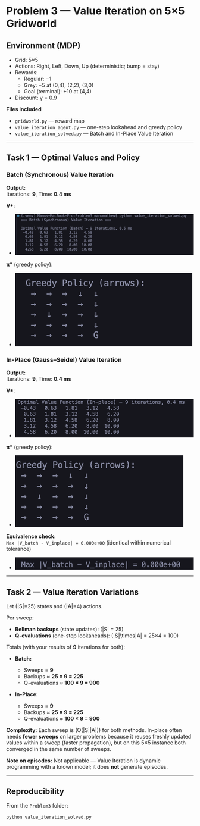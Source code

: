 # Problem 3 — Value Iteration on 5×5 Gridworld

## Environment (MDP)

- Grid: 5×5
- Actions: Right, Left, Down, Up (deterministic; bump = stay)
- Rewards:
  - Regular: −1
  - Grey: −5 at (0,4), (2,2), (3,0)
  - Goal (terminal): +10 at (4,4)
- Discount: γ = 0.9

**Files included**

- `gridworld.py` — reward map
- `value_iteration_agent.py` — one-step lookahead and greedy policy
- `value_iteration_solved.py` — Batch and In-Place Value Iteration

---

## Task 1 — Optimal Values and Policy

### Batch (Synchronous) Value Iteration

**Output:**  
Iterations: **9**, Time: **0.4 ms**

**V\***:

- ![Optimal_value_function_batch](<./screenshots/Optimal_value_function(batch).png>)

**π\*** (greedy policy):

- ![greedy_policy_batch](<./screenshots/pi(batch).png>)

### In-Place (Gauss–Seidel) Value Iteration

**Output:**  
Iterations: **9**, Time: **0.4 ms**

**V\***:

- ![Optimal_value_function_batch](./screenshots/Optimal_value_function_in_place.png)

**π\*** (greedy policy):

- ![greedy_policy_batch](<./screenshots/pi(inplace).png>)

**Equivalence check:**  
`Max |V_batch - V_inplace| = 0.000e+00` (identical within numerical tolerance)

- ![equivalence](./screenshots/equivalence.png)

---

## Task 2 — Value Iteration Variations

Let \(|S|=25\) states and \(|A|=4\) actions.

Per sweep:

- **Bellman backups** (state updates): \(|S| = 25\)
- **Q-evaluations** (one-step lookaheads): \(|S|\times|A| = 25×4 = 100\)

Totals (with your results of **9** iterations for both):

- **Batch:**

  - Sweeps = **9**
  - Backups ≈ **25 × 9 = 225**
  - Q-evaluations ≈ **100 × 9 = 900**

- **In-Place:**
  - Sweeps = **9**
  - Backups ≈ **25 × 9 = 225**
  - Q-evaluations ≈ **100 × 9 = 900**

**Complexity:** Each sweep is \(O(|S||A|)\) for both methods. In-place often needs **fewer sweeps** on larger problems because it reuses freshly updated values within a sweep (faster propagation), but on this 5×5 instance both converged in the same number of sweeps.

**Note on episodes:** Not applicable — Value Iteration is dynamic programming with a known model; it does **not** generate episodes.

---

## Reproducibility

From the `Problem3` folder:

```bash
python value_iteration_solved.py
```
